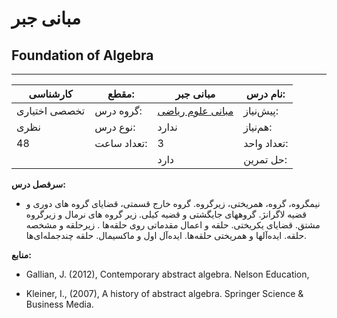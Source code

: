 # مبانی جبر
## Foundation of Algebra
_______________________________________________________________________________
| کارشناسی      | مقطع:       | مبانی جبر                                                 | نام درس:    |
| ------------- | ----------- | --------------------------------------------------------- | ----------- |
| تخصصی اختیاری | گروه درس:   | [مبانی علوم ریاضی](../base/Foundations-of-Mathematics.md) | پیش‌نیاز:   |
| نظری          | نوع درس:    | ندارد                                                     | هم‌نیاز:    |
| 48            | تعداد ساعت: | 3                                                         | تعداد واحد: |
|               |             |  دارد                                                     | حل تمرین:   |

**سرفصل درس:**


- نیمگروه، گروه، همریختی، زیرگروه. گروه خارج قسمتی، قضایای گروه های دوری و قضیه لاگرانژ. گروههای جایگشتی و قضیه کیلی. زیر گروه های نرمال و زیرگروه مشتق. قضایای یکریختی. حلقه و اعمال مقدماتی روی حلقه‌ها . زیرحلقه و مشخصه حلقه. ایده‌آلها و همریختی حلقه‌ها. ایده‌آل اول و ماکسیمال. حلقه چندجمله‌ای‌ها.


**منابع:**


- Gallian, J. (2012), Contemporary abstract algebra. Nelson Education,

- Kleiner, I., (2007), A history of abstract algebra. Springer Science & Business Media.

